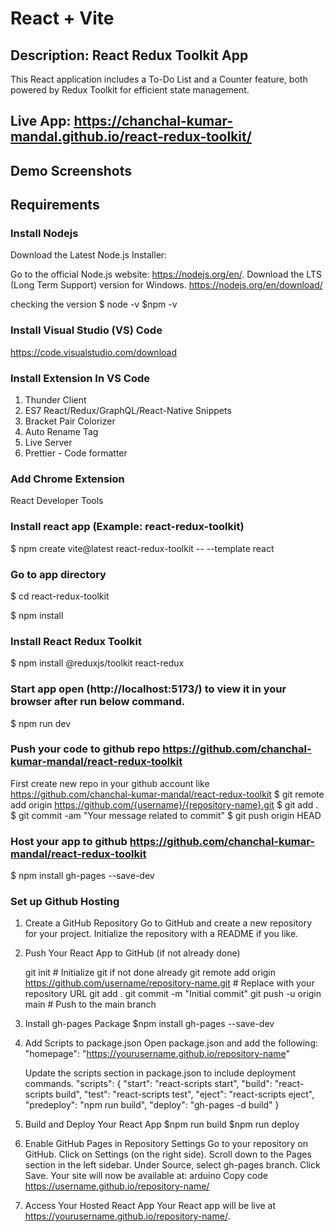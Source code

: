 # React + Vite

## Description: React Redux Toolkit App
This React application includes a To-Do List and a Counter feature, both powered by Redux Toolkit for efficient state management.



## Live App: https://chanchal-kumar-mandal.github.io/react-redux-toolkit/

## Demo Screenshots


## Requirements

### Install Nodejs
Download the Latest Node.js Installer:

Go to the official Node.js website: https://nodejs.org/en/.
Download the LTS (Long Term Support) version for Windows.
https://nodejs.org/en/download/

checking the version
$ node -v
$npm -v

### Install Visual Studio (VS) Code
https://code.visualstudio.com/download

### Install Extension In VS Code
1. Thunder Client 
2. ES7 React/Redux/GraphQL/React-Native Snippets 
3. Bracket Pair Colorizer 
4. Auto Rename Tag 
5. Live Server 
6. Prettier - Code formatter 

### Add Chrome Extension
React Developer Tools

### Install react app (Example: react-redux-toolkit)
$ npm create vite@latest react-redux-toolkit -- --template react 

### Go to app directory
$ cd react-redux-toolkit

$ npm install

### Install React Redux Toolkit
$ npm install @reduxjs/toolkit react-redux

  
### Start app open (http://localhost:5173/) to view it in your browser after run below command. 
$ npm run dev

### Push your code to github repo https://github.com/chanchal-kumar-mandal/react-redux-toolkit
First create new repo in your github account like https://github.com/chanchal-kumar-mandal/react-redux-toolkit
$ git remote add origin https://github.com/{username}/{repository-name}.git
$ git add .
$ git commit -am "Your message related to commit"
$ git push origin HEAD

### Host your app to github https://github.com/chanchal-kumar-mandal/react-redux-toolkit

$ npm install gh-pages --save-dev

### Set up Github Hosting 
1. Create a GitHub Repository
	Go to GitHub and create a new repository for your project.
	Initialize the repository with a README if you like.
2. Push Your React App to GitHub (if not already done)

	git init  # Initialize git if not done already
	git remote add origin https://github.com/username/repository-name.git  # Replace with your repository URL
	git add .
	git commit -m "Initial commit"
	git push -u origin main  # Push to the main branch
3. Install gh-pages Package
	$npm install gh-pages --save-dev
4. Add Scripts to package.json
	Open package.json and add the following:
	"homepage": "https://yourusername.github.io/repository-name"

	Update the scripts section in package.json to include deployment commands.
	"scripts": {
	  "start": "react-scripts start",
	  "build": "react-scripts build",
	  "test": "react-scripts test",
	  "eject": "react-scripts eject",
	  "predeploy": "npm run build",
	  "deploy": "gh-pages -d build"
	}
5. Build and Deploy Your React App
	$npm run build
	$npm run deploy
6. Enable GitHub Pages in Repository Settings
	Go to your repository on GitHub.
	Click on Settings (on the right side).
	Scroll down to the Pages section in the left sidebar.
	Under Source, select gh-pages branch.
	Click Save.
	Your site will now be available at: arduino
	Copy code
	https://username.github.io/repository-name/
7. Access Your Hosted React App
	Your React app will be live at https://yourusername.github.io/repository-name/.
